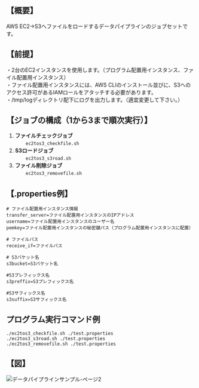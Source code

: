 ## 【概要】
AWS EC2→S3へファイルをロードするデータパイプラインのジョブセットです。  

## 【前提】
・2台のEC2インスタンスを使用します。（プログラム配置用インスタンス、ファイル配置用インスタンス）  
・ファイル配置用インスタンスには、AWS CLIのインストール並びに、S3へのアクセス許可があるIAMロールをアタッチする必要があります。     
・/tmp/logディレクトリ配下にログを出力します。（適宜変更して下さい。）  

## 【ジョブの構成（1から3まで順次実行）】
1. **ファイルチェックジョブ**  
　　`ec2tos3_checkfile.sh`
2. **S3ロードジョブ**  
　　`ec2tos3_s3road.sh`
3. **ファイル削除ジョブ**  
　　`ec2tos3_removefile.sh`

## 【.properties例】
```
# ファイル配置用インスタンス情報
transfer_server=ファイル配置用インスタンスのIPアドレス
username=ファイル配置用インスタンスのユーザー名
pemkey=ファイル配置用インスタンスの秘密鍵パス（プログラム配置用インスタンスに配置）

# ファイルパス
receive_if=ファイルパス

# S3バケット名
s3bucket=S3バケット名

#S3プレフィックス名
s3preffix=S3プレフィックス名

#S3サフィックス名
s3suffix=S3サフィックス名
```

## プログラム実行コマンド例
```
./ec2tos3_checkfile.sh ./test.properties
./ec2tos3_s3road.sh ./test.properties
./ec2tos3_removefile.sh ./test.properties
```

## 【図】
![データパイプラインサンプル-ページ2](https://github.com/user-attachments/assets/af70edf1-d537-4f48-9edd-0ec4515dcf3e)




